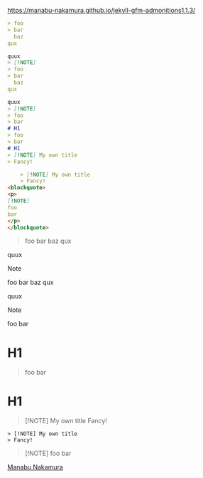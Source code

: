 https://manabu-nakamura.github.io/jekyll-gfm-admonitions1.1.3/
```markdown
> foo
> bar
  baz
qux

quux
> [!NOTE]
> foo
> bar
  baz
qux

quux
> [!NOTE]
> foo
> bar
# H1
> foo
> bar
# H1
> [!NOTE] My own title
> Fancy!

    > [!NOTE] My own title
    > Fancy!
<blockquote>
<p>
[!NOTE]
foo
bar
</p>
</blockquote>
```
> foo
> bar
  baz
qux

quux
> [!NOTE]
> foo
> bar
  baz
qux

quux
> [!NOTE]
> foo
> bar
# H1
> foo
> bar
# H1
> [!NOTE] My own title
> Fancy!

    > [!NOTE] My own title
    > Fancy!
<blockquote>
<p>
[!NOTE]
foo
bar
</p>
</blockquote>

[Manabu Nakamura](https://github.com/manabu-nakamura)
